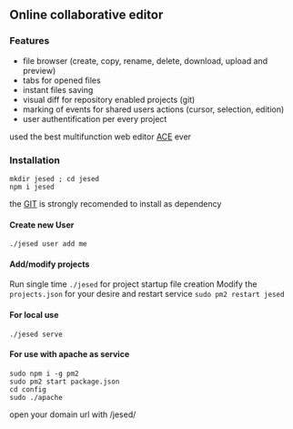 ## Online collaborative editor
### Features
* file browser (create, copy, rename, delete, download, upload and preview)
* tabs for opened files
* instant files saving
* visual diff for repository enabled projects (git)
* marking of events for shared users actions (cursor, selection, edition)
* user authentification per every project

used the best multifunction web editor [ACE](https://ace.c9.io/) ever

### Installation
```
mkdir jesed ; cd jesed
npm i jesed
```
the [GIT](https://git-scm.com/) is strongly recomended to install as dependency
#### Create new User
`./jesed user add me`
#### Add/modify projects
Run single time `./jesed` for project startup file creation
Modify the `projects.json` for your desire and restart service `sudo pm2 restart jesed`
#### For local use
`./jesed serve`
#### For use with apache as service
```
sudo npm i -g pm2
sudo pm2 start package.json
cd config
sudo ./apache
```
open your domain url with /jesed/